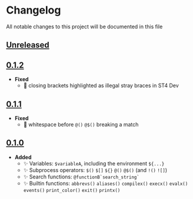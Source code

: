 # Changelog
All notable changes to this project will be documented in this file

[unreleased]: https://github.com/eugenesvk/sublime-xonsh/compare/0.1.2...HEAD
## [Unreleased]
  <!-- - __Added__ -->
  <!--   + :sparkles:  -->
  <!-- - __Changed__ -->
  <!--   +  -->
  <!-- - __Fixed__ -->
  <!--   + :lady_beetle:  -->
  <!-- - __Deprecated__ -->
  <!--   + :poop:  -->
  <!-- - __Removed__ -->
  <!--   + :wastebasket:  -->
  <!-- - __Security__ -->
  <!--   + :lock:  -->

[0.1.2]: https://github.com/eugenesvk/sublime-xonsh/releases/tag/0.1.2
## [0.1.2]
  - __Fixed__
    + :lady_beetle: closing brackets highlighted as illegal stray braces in ST4 Dev

[0.1.1]: https://github.com/eugenesvk/sublime-xonsh/releases/tag/0.1.1
## [0.1.1]
  - __Fixed__
    + :lady_beetle: whitespace before `@()` `@$()` breaking a match

[0.1.0]: https://github.com/eugenesvk/sublime-xonsh/releases/tag/0.1.0
## [0.1.0]
  - __Added__
    + :sparkles: Variables: `$variableA`, including the environment `${...}`
    + :sparkles: Subprocess operators: `$()` `$[]` `${}` `@()` `@$()` (and `!()` `![]`)
    + :sparkles: Search functions: `` @functionB`search_string` ``
    + :sparkles: Builtin functions: `abbrevs()` `aliases()` `compilex()` `execx()` `evalx()` `events()` `print_color()` `exit()` `printx()`
